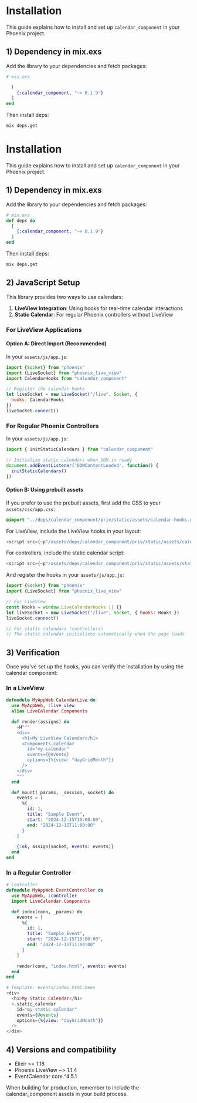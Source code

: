 # Installation

This guide explains how to install and set up `calendar_component` in your Phoenix project.

## 1) Dependency in mix.exs

Add the library to your dependencies and fetch packages:

```elixir
# mix.exs

  [
    {:calendar_component, "~> 0.1.9"}
  ]
end
```

Then install deps:

```bash
mix deps.get
```

# Installation

This guide explains how to install and set up `calendar_component` in your Phoenix project.

## 1) Dependency in mix.exs

Add the library to your dependencies and fetch packages:

```elixir
# mix.exs
def deps do
  [
    {:calendar_component, "~> 0.1.9"}
  ]
end
```

Then install deps:

```bash
mix deps.get
```

## 2) JavaScript Setup

This library provides two ways to use calendars:
1. **LiveView Integration**: Using hooks for real-time calendar interactions
2. **Static Calendar**: For regular Phoenix controllers without LiveView

### For LiveView Applications

#### Option A: Direct Import (Recommended)

In your `assets/js/app.js`:

```javascript
import {Socket} from "phoenix"
import {LiveSocket} from "phoenix_live_view"
import CalendarHooks from "calendar_component"

// Register the calendar hooks
let liveSocket = new LiveSocket("/live", Socket, {
  hooks: CalendarHooks
})
liveSocket.connect()
```

### For Regular Phoenix Controllers

In your `assets/js/app.js`:

```javascript
import { initStaticCalendars } from "calendar_component"

// Initialize static calendars when DOM is ready
document.addEventListener('DOMContentLoaded', function() {
  initStaticCalendars()
})
```

#### Option B: Using prebuilt assets

If you prefer to use the prebuilt assets, first add the CSS to your `assets/css/app.css`:

```css
@import "../deps/calendar_component/priv/static/assets/calendar-hooks.css";
```

For LiveView, include the LiveView hooks in your layout:

```heex
<script src={~p"/assets/deps/calendar_component/priv/static/assets/calendar-hooks.js"} defer></script>
```

For controllers, include the static calendar script:

```heex
<script src={~p"/assets/deps/calendar_component/priv/static/assets/static-calendar.js"} defer></script>
```

And register the hooks in your `assets/js/app.js`:

```javascript
import {Socket} from "phoenix"
import {LiveSocket} from "phoenix_live_view"

// For LiveView
const Hooks = window.LiveCalendarHooks || {}
let liveSocket = new LiveSocket("/live", Socket, { hooks: Hooks })
liveSocket.connect()

// For static calendars (controllers)
// The static calendar initializes automatically when the page loads
```

## 3) Verification

Once you've set up the hooks, you can verify the installation by using the calendar component:

### In a LiveView

```elixir
defmodule MyAppWeb.CalendarLive do
  use MyAppWeb, :live_view
  alias LiveCalendar.Components

  def render(assigns) do
    ~H"""
    <div>
      <h1>My LiveView Calendar</h1>
      <Components.calendar
        id="my-calendar"
        events={@events}
        options={%{view: "dayGridMonth"}}
      />
    </div>
    """
  end

  def mount(_params, _session, socket) do
    events = [
      %{
        id: 1,
        title: "Sample Event",
        start: "2024-12-15T10:00:00",
        end: "2024-12-15T11:00:00"
      }
    ]

    {:ok, assign(socket, events: events)}
  end
end
```

### In a Regular Controller

```elixir
# Controller
defmodule MyAppWeb.EventController do
  use MyAppWeb, :controller
  import LiveCalendar.Components

  def index(conn, _params) do
    events = [
      %{
        id: 1,
        title: "Sample Event",
        start: "2024-12-15T10:00:00",
        end: "2024-12-15T11:00:00"
      }
    ]

    render(conn, "index.html", events: events)
  end
end

# Template: events/index.html.heex
<div>
  <h1>My Static Calendar</h1>
  <.static_calendar
    id="my-static-calendar"
    events={@events}
    options={%{view: "dayGridMonth"}}
  />
</div>
```

## 4) Versions and compatibility

- Elixir >= 1.18
- Phoenix LiveView ~> 1.1.4
- EventCalendar core ^4.5.1

When building for production, remember to include the calendar_component assets in your build process.
